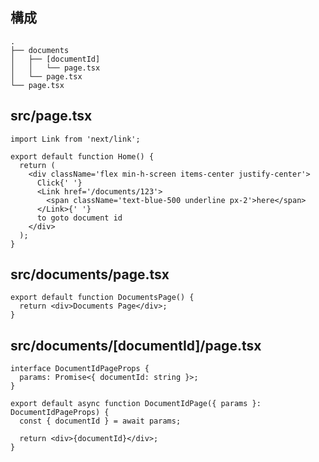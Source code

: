 ## 構成

```tsx
.
├── documents
│   ├── [documentId]
│   │   └── page.tsx
│   └── page.tsx
└── page.tsx
```

## src/page.tsx

```tsx
import Link from 'next/link';

export default function Home() {
  return (
    <div className='flex min-h-screen items-center justify-center'>
      Click{' '}
      <Link href='/documents/123'>
        <span className='text-blue-500 underline px-2'>here</span>
      </Link>{' '}
      to goto document id
    </div>
  );
}
```

## src/documents/page.tsx

```tsx
export default function DocumentsPage() {
  return <div>Documents Page</div>;
}
```

## src/documents/[documentId]/page.tsx

```tsx
interface DocumentIdPageProps {
  params: Promise<{ documentId: string }>;
}

export default async function DocumentIdPage({ params }: DocumentIdPageProps) {
  const { documentId } = await params;

  return <div>{documentId}</div>;
}
```